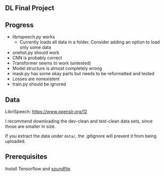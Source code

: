 ## DL Final Project

## Progress

* librispeech.py works
   * Currently loads all data in a folder. Consider adding an option to load only some data
* onehot.py should work
* CNN is probably correct
* Transformer seems to work (untested)
* Model structure is almost completely wrong
* mask.py has some okay parts but needs to be reformatted and tested
* Losses are nonexistent
* train.py should be ignored

## Data

LibriSpeech: https://www.openslr.org/12

I recommend downloading the dev-clean and test-clean data sets, since those are smaller in size.

If you extract the data under `data/`, the .gitignore will prevent it from being uploaded.

## Prerequisites

Install Tensorflow and [soundfile](https://pypi.org/project/soundfile/).

